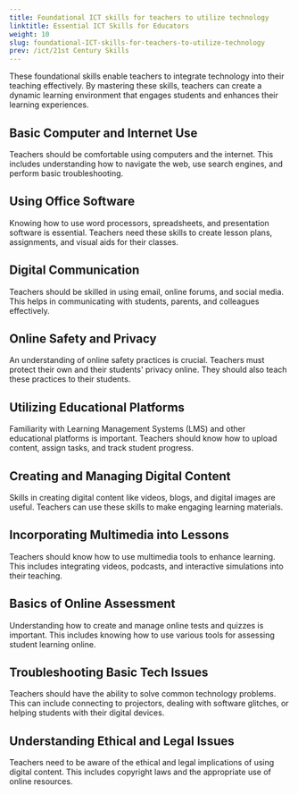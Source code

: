 ```yaml
---
title: Foundational ICT skills for teachers to utilize technology
linktitle: Essential ICT Skills for Educators
weight: 10
slug: foundational-ICT-skills-for-teachers-to-utilize-technology
prev: /ict/21st Century Skills
---
```


These foundational skills enable teachers to integrate technology into their teaching effectively. By mastering these skills, teachers can create a dynamic learning environment that engages students and enhances their learning experiences.

## Basic Computer and Internet Use

Teachers should be comfortable using computers and the internet. This includes understanding how to navigate the web, use search engines, and perform basic troubleshooting.

## Using Office Software

Knowing how to use word processors, spreadsheets, and presentation software is essential. Teachers need these skills to create lesson plans, assignments, and visual aids for their classes.

## Digital Communication

Teachers should be skilled in using email, online forums, and social media. This helps in communicating with students, parents, and colleagues effectively.

## Online Safety and Privacy

An understanding of online safety practices is crucial. Teachers must protect their own and their students' privacy online. They should also teach these practices to their students.

## Utilizing Educational Platforms

Familiarity with Learning Management Systems (LMS) and other educational platforms is important. Teachers should know how to upload content, assign tasks, and track student progress.

## Creating and Managing Digital Content

Skills in creating digital content like videos, blogs, and digital images are useful. Teachers can use these skills to make engaging learning materials.

## Incorporating Multimedia into Lessons

Teachers should know how to use multimedia tools to enhance learning. This includes integrating videos, podcasts, and interactive simulations into their teaching.

## Basics of Online Assessment

Understanding how to create and manage online tests and quizzes is important. This includes knowing how to use various tools for assessing student learning online.

## Troubleshooting Basic Tech Issues

Teachers should have the ability to solve common technology problems. This can include connecting to projectors, dealing with software glitches, or helping students with their digital devices.

## Understanding Ethical and Legal Issues

Teachers need to be aware of the ethical and legal implications of using digital content. This includes copyright laws and the appropriate use of online resources.
